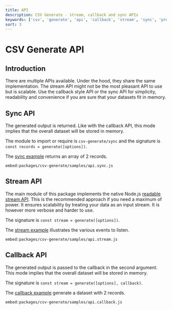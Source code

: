 ```yaml
---
title: API
description: CSV Generate - stream, callback and sync APIs
keywords: ['csv', 'generate', 'api', 'callback', 'stream', 'sync', 'promise']
sort: 3
---
```


# CSV Generate API

## Introduction

There are multiple APIs available. Under the hood, they share the same implementation. The stream API might not be the most pleasant API to use but is scalable. Use the callback style API or the sync API for simplicity, readability and convenience if you are sure that your datasets fit in memory.

## Sync API

The generated output is returned. Like with the callback API, this mode
implies that the overall dataset will be stored in memory.

The module to import or require is `csv-generate/sync` and the signature is `const records = generate([options])`.

The [sync example](https://github.com/adaltas/node-csv/blob/master/packages/csv-generate/samples/api.sync.js) returns an array of 2 records.


`embed:packages/csv-generate/samples/api.sync.js`

## Stream API

The main module of this package implements the native Node.js [readable stream API](http://nodejs.org/api/stream.html#stream_class_stream_transform). This is the recommended approach if you need a maximum of power. It ensures scalability by treating your data as an input stream. It is however more verbose and harder to use.

The signature is `const stream = generate([options])`.

The [stream example](https://github.com/adaltas/node-csv/blob/master/packages/csv-generate/samples/api.stream.js) illustrates the various events to listen.

`embed:packages/csv-generate/samples/api.stream.js`

## Callback API

The generated output is passed to the callback in the second argument. This mode
implies that the overall dataset will be stored in memory.

The signature is `const stream = generate([options], callback)`.

The [callback example](https://github.com/adaltas/node-csv/blob/master/packages/csv-generate/samples/api.callback.js) generate a dataset with 2 records.

`embed:packages/csv-generate/samples/api.callback.js`
